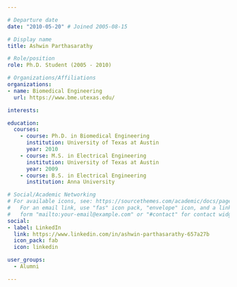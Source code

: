 ```yaml
---

# Departure date
date: "2010-05-20" # Joined 2005-08-15

# Display name
title: Ashwin Parthasarathy

# Role/position
role: Ph.D. Student (2005 - 2010)

# Organizations/Affiliations
organizations:
- name: Biomedical Engineering
  url: https://www.bme.utexas.edu/

interests:

education:
  courses:
    - course: Ph.D. in Biomedical Engineering
      institution: University of Texas at Austin
      year: 2010
    - course: M.S. in Electrical Engineering
      institution: University of Texas at Austin
      year: 2009
    - course: B.S. in Electrical Engineering
      institution: Anna University

# Social/Academic Networking
# For available icons, see: https://sourcethemes.com/academic/docs/page-builder/#icons
#   For an email link, use "fas" icon pack, "envelope" icon, and a link in the
#   form "mailto:your-email@example.com" or "#contact" for contact widget.
social:
- label: LinkedIn
  link: https://www.linkedin.com/in/ashwin-parthasarathy-657a27b
  icon_pack: fab
  icon: linkedin

user_groups:
  - Alumni

---
```

